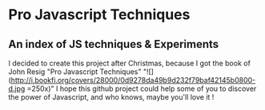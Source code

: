 # Pro Javascript Techniques
## An index of JS techniques & Experiments

I decided to create this project after Christmas, because I got the book of John Resig "Pro Javascript Techniques" "![](http://i.bookfi.org/covers/28000/0d9278da49b9d232f79baf42145b0800-d.jpg =250x)"
I hope this github project could help some of you to discover the power of Javascript, and who knows, maybe you'll love it ! 
